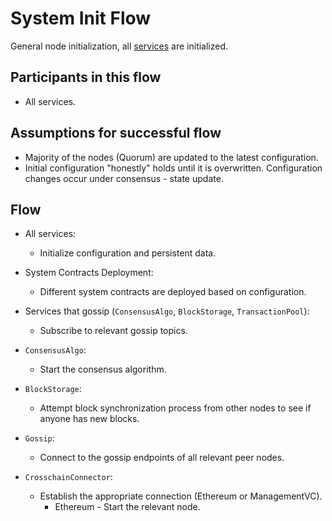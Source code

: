 # System Init Flow

General node initialization, all [services](../../terminology.md) are initialized.

## Participants in this flow

* All services.

## Assumptions for successful flow

* Majority of the nodes (Quorum) are updated to the latest configuration.
* Initial configuration "honestly" holds until it is overwritten. Configuration changes occur under consensus - state update. 

## Flow

* All services:
  * Initialize configuration and persistent data.

* System Contracts Deployment:
  * Different system contracts are deployed based on configuration.
    
* Services that gossip (`ConsensusAlgo`, `BlockStorage`, `TransactionPool`):
  * Subscribe to relevant gossip topics.

* `ConsensusAlgo`:
  * Start the consensus algorithm.

* `BlockStorage`:
  * Attempt block synchronization process from other nodes to see if anyone has new blocks.

* `Gossip`:
  * Connect to the gossip endpoints of all relevant peer nodes.

* `CrosschainConnector`:
  * Establish the appropriate connection (Ethereum or ManagementVC).
    * Ethereum - Start the relevant node.

